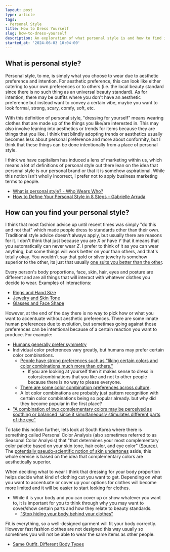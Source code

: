 ```yaml
---
layout: post
type: article
tags:
- Personal Style
title: How to Dress Yourself
slug: how-to-dress-yourself
description: An exploration of what personal style is and how to find it.
started_at: '2024-06-03 10:04:00'
---
```


## What is personal style?

Personal style, to me, is simply what you choose to wear due to aesthetic preference and intention. For aesthetic preference, this can look like either catering to your own preferences or to others (i.e. the local beauty standard since there is no such thing as an universal beauty standard). As for intention, there may be outfits where you don't have an aesthetic preference but instead want to convey a certain vibe, maybe you want to look formal, strong, scary, comfy, soft, etc.

With this definition of personal style, "dressing for yourself" means wearing clothes that are made up of the things you like/are interested in. This may also involve leaning into aesthetics or trends for items because they are things that you like. I think that blindly adopting trends or aesthetics usually becomes less about personal preference and more about conformity, but I think that these things can be done intentionally from a place of personal style.

I think we have capitalism has induced a lens of marketing within us, which means a lot of definitions of personal style out there lean on the idea that personal style is our personal brand or that it is somehow aspirational. While this notion isn't wholly incorrect, I prefer not to apply business marketing terms to people.
* [What is personal style? - Who Wears Who?](https://www.whowearswho.com/what-is-personal-style/)
* [How to Define Your Personal Style in 8 Steps - Gabrielle Arruda](https://gabriellearruda.com/steps-develop-your-personal-style-and-style-quiz/)

## How can you find your personal style?

I think that most fashion advice up until recent times was simply "do this and not that" which made people dress to standards other than their own. Traditional style advice doesn't always apply, but usually there are reasons for it. I don't think that just because you are *X* or have *Y* that it means that you automatically can never wear *Z*. I prefer to think of it as you can wear anything, but some things will work better on your than others, and that's totally okay. You wouldn't say that gold or silver jewelry is somehow superior to the other, its just that usually [one suits you better than the other](https://thecanoshoe.com/blogs/blog/gold-or-silver-find-out-which-jewelry-tone-suits-you-better).

Every person's body proportions, face, skin, hair, eyes and posture are different and are all things that will interact with whatever clothes you decide to wear. Examples of interactions:
* [Rings and Hand Size](https://blog.jamesallen.com/engagement-rings/how-to-choose-the-right-engagement-ring-for-your-hand-size/)
* [Jewelry and Skin Tone](https://thecanoshoe.com/blogs/blog/gold-or-silver-find-out-which-jewelry-tone-suits-you-better)
* [Glasses and Face Shape](https://www.eyebuydirect.com/guides/frames-and-face-shapes)

However, at the end of the day there is no way to pick how or what you want to accentuate without aesthetic preferences. There are some innate human preferences due to evolution, but sometimes going against those preferences can be intentional because of a certain reaction you want to produce. For example:
* [Humans generally prefer symmetry](https://science.howstuffworks.com/why-do-get-so-much-pleasure-from-symmetry.htm)
* Individual color preferences vary greatly, but humans may prefer certain color combinations.
    * [People have strong preferences such as "liking certain colors and color combinations much more than others."](https://sites.socsci.uci.edu/~kjameson/ECST/Palmer_Schloss_ColorPreference.pdf)
        * If you are looking at yourself then it makes sense to dress in colors/combinations that you like and not to other people because there is no way to please everyone.
    * [There are some color combination preferences across culture](https://bigthink.com/neuropsych/color-combinations-art-beauty/).
    * A lot color combinations are probably just pattern recognition with certain color combinations being so popular already. but why did they become popular in the first place?
* ["A combination of two complementary colors may be perceived as soothing or balanced, since it simultaneously stimulates different parts of the eye"](https://www.apartmenttherapy.com/color-theory-101-making-complementary-colors-work-for-you-179143)

To take this notion further, lets look at South Korea where there is something called Personal Color Analysis (also sometimes referred to as Seasonal Color Analysis) that "that determines your most complementary color palette based on your skin tone, hair color, and eye color" ([Source](https://www.klook.com/blog/korea-color-analysis/)). The [potentially pseudo-scientific notion of skin undertones](https://www.reddit.com/r/IsItBullshit/comments/1233l5u/isitbullshit_personal_color_analysis/) aside, this whole service is based on the idea that complementary colors are aesthetically superior.

When deciding what to wear I think that dressing for your body proportion helps decide what kind of clothing cut you want to get. Depending on what you want to accentuate or cover up your options for clothes will become more limited and it will be easier to start looking for clothes.
* While it is your body and you can cover up or show whatever you want to, it is important for you to think through why you may want to cover/show certain parts and how they relate to beauty standards.
    * ["Stop hiding your body behind your clothes"](https://www.juliealedbetter.com/embrace-your-real/stop-hiding-your-body-behind-your-clothes)

Fit is everything, so a well-designed garment will fit your body correctly. However fast fashion clothes are not designed this way usually so sometimes you will not be able to wear the same items as other people.
* [Same Outfit, Different Body Types](https://topvintage.com/en/blog/same-outfit-different-body-types)